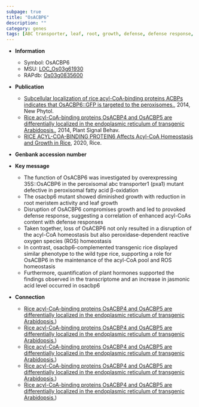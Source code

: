 ```yaml
---
subpage: true
title: "OsACBP6"
description: ""
category: genes
tags: [ABC transporter, leaf, root, growth, defense, defense response, meristem, homeostasis, jasmonic, jasmonic acid, reactive oxygen species, root meristem]
---
```


* **Information**  
    + Symbol: OsACBP6  
    + MSU: [LOC_Os03g61930](http://rice.plantbiology.msu.edu/cgi-bin/ORF_infopage.cgi?orf=LOC_Os03g61930)  
    + RAPdb: [Os03g0835600](http://rapdb.dna.affrc.go.jp/viewer/gbrowse_details/irgsp1?name=Os03g0835600)  

* **Publication**  
    + [Subcellular localization of rice acyl-CoA-binding proteins ACBPs indicates that OsACBP6::GFP is targeted to the peroxisomes.](http://www.ncbi.nlm.nih.gov/pubmed?term=Subcellular+localization+of+rice+acyl-CoA-binding+proteins+ACBPs+indicates+that+OsACBP6::GFP+is+targeted+to+the+peroxisomes.%5BTitle%5D), 2014, New Phytol.
    + [Rice acyl-CoA-binding proteins OsACBP4 and OsACBP5 are differentially localized in the endoplasmic reticulum of transgenic Arabidopsis.](http://www.ncbi.nlm.nih.gov/pubmed?term=Rice+acyl-CoA-binding+proteins+OsACBP4+and+OsACBP5+are+differentially+localized+in+the+endoplasmic+reticulum+of+transgenic+Arabidopsis.%5BTitle%5D), 2014, Plant Signal Behav.
    + [RICE ACYL-COA-BINDING PROTEIN6 Affects Acyl-CoA Homeostasis and Growth in Rice](http://www.ncbi.nlm.nih.gov/pubmed?term=RICE+ACYL-COA-BINDING+PROTEIN6+Affects+Acyl-CoA+Homeostasis+and+Growth+in+Rice%5BTitle%5D), 2020, Rice.

* **Genbank accession number**  

* **Key message**  
    + The function of OsACBP6 was investigated by overexpressing 35S::OsACBP6 in the peroxisomal abc transporter1 (pxa1) mutant defective in peroxisomal fatty acid β-oxidation
    + The osacbp6 mutant showed diminished growth with reduction in root meristem activity and leaf growth
    + Disruption of OsACBP6 compromises growth and led to provoked defense response, suggesting a correlation of enhanced acyl-CoAs content with defense responses
    + Taken together, loss of OsACBP6 not only resulted in a disruption of the acyl-CoA homeostasis but also peroxidase-dependent reactive oxygen species (ROS) homeostasis
    + In contrast, osacbp6-complemented transgenic rice displayed similar phenotype to the wild type rice, supporting a role for OsACBP6 in the maintenance of the acyl-CoA pool and ROS homeostasis
    + Furthermore, quantification of plant hormones supported the findings observed in the transcriptome and an increase in jasmonic acid level occurred in osacbp6

* **Connection**  
    + [Rice acyl-CoA-binding proteins OsACBP4 and OsACBP5 are differentially localized in the endoplasmic reticulum of transgenic Arabidopsis.](OsACBP6))
    + [Rice acyl-CoA-binding proteins OsACBP4 and OsACBP5 are differentially localized in the endoplasmic reticulum of transgenic Arabidopsis.](OsACBP6))
    + [Rice acyl-CoA-binding proteins OsACBP4 and OsACBP5 are differentially localized in the endoplasmic reticulum of transgenic Arabidopsis.](OsACBP6))
    + [Rice acyl-CoA-binding proteins OsACBP4 and OsACBP5 are differentially localized in the endoplasmic reticulum of transgenic Arabidopsis.](OsACBP6))
    + [Rice acyl-CoA-binding proteins OsACBP4 and OsACBP5 are differentially localized in the endoplasmic reticulum of transgenic Arabidopsis.](OsACBP6))



